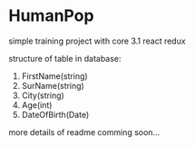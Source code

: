 # HumanPop
simple training project with core 3.1 react redux

structure of table in database:
1. FirstName(string)
2. SurName(string)
3. City(string)
4. Age(int)
5. DateOfBirth(Date)

more details of readme comming soon...


